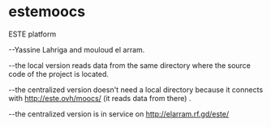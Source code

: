 # estemoocs
ESTE platform

--Yassine Lahriga and mouloud el arram.


--the local version reads data from the same directory where the source code of the project is located.

--the centralized version doesn't need a local directory because it connects with http://este.ovh/moocs/ (it reads data from there) .

--the centralized version is in service on http://elarram.rf.gd/este/
